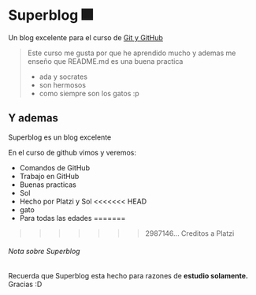 # Superblog 🎆 
Un blog excelente para el curso de [Git y GitHub](https://platzi.com/clases/git-github/ "Git y GitHub de Platzi")

> Este curso me gusta por que he aprendido mucho y ademas me enseño que  README.md es una buena practica
>- ada y socrates
>- son hermosos
>- como siempre son los gatos :p

## Y ademas

Superblog es un blog excelente

En el curso de github vimos y veremos:
* Comandos de GitHub
* Trabajo en GitHub
* Buenas practicas
* Sol
* Hecho por Platzi y Sol
<<<<<<< HEAD
* gato
* Para todas las edades
=======
>>>>>>> 2987146... Creditos a Platzi

###### Nota sobre Superblog

Recuerda que Superblog esta hecho para razones de **estudio solamente.** Gracias :D 
